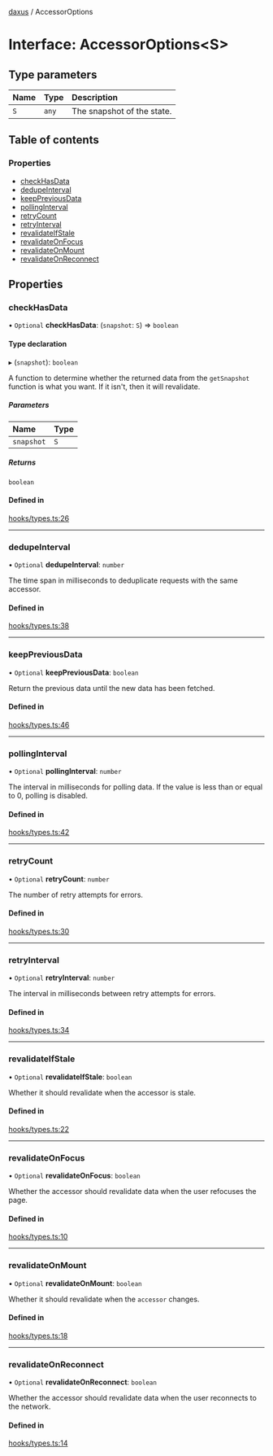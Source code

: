 [daxus](../README.md) / AccessorOptions

# Interface: AccessorOptions<S\>

## Type parameters

| Name | Type | Description |
| :------ | :------ | :------ |
| `S` | `any` | The snapshot of the state. |

## Table of contents

### Properties

- [checkHasData](AccessorOptions.md#checkhasdata)
- [dedupeInterval](AccessorOptions.md#dedupeinterval)
- [keepPreviousData](AccessorOptions.md#keeppreviousdata)
- [pollingInterval](AccessorOptions.md#pollinginterval)
- [retryCount](AccessorOptions.md#retrycount)
- [retryInterval](AccessorOptions.md#retryinterval)
- [revalidateIfStale](AccessorOptions.md#revalidateifstale)
- [revalidateOnFocus](AccessorOptions.md#revalidateonfocus)
- [revalidateOnMount](AccessorOptions.md#revalidateonmount)
- [revalidateOnReconnect](AccessorOptions.md#revalidateonreconnect)

## Properties

### checkHasData

• `Optional` **checkHasData**: (`snapshot`: `S`) => `boolean`

#### Type declaration

▸ (`snapshot`): `boolean`

A function to determine whether the returned data from the `getSnapshot` function is what you want. If it isn't, then it will revalidate.

##### Parameters

| Name | Type |
| :------ | :------ |
| `snapshot` | `S` |

##### Returns

`boolean`

#### Defined in

[hooks/types.ts:26](https://github.com/jason89521/react-fetch/blob/27b98d0/src/lib/hooks/types.ts#L26)

___

### dedupeInterval

• `Optional` **dedupeInterval**: `number`

The time span in milliseconds to deduplicate requests with the same accessor.

#### Defined in

[hooks/types.ts:38](https://github.com/jason89521/react-fetch/blob/27b98d0/src/lib/hooks/types.ts#L38)

___

### keepPreviousData

• `Optional` **keepPreviousData**: `boolean`

Return the previous data until the new data has been fetched.

#### Defined in

[hooks/types.ts:46](https://github.com/jason89521/react-fetch/blob/27b98d0/src/lib/hooks/types.ts#L46)

___

### pollingInterval

• `Optional` **pollingInterval**: `number`

The interval in milliseconds for polling data. If the value is less than or equal to 0, polling is disabled.

#### Defined in

[hooks/types.ts:42](https://github.com/jason89521/react-fetch/blob/27b98d0/src/lib/hooks/types.ts#L42)

___

### retryCount

• `Optional` **retryCount**: `number`

The number of retry attempts for errors.

#### Defined in

[hooks/types.ts:30](https://github.com/jason89521/react-fetch/blob/27b98d0/src/lib/hooks/types.ts#L30)

___

### retryInterval

• `Optional` **retryInterval**: `number`

The interval in milliseconds between retry attempts for errors.

#### Defined in

[hooks/types.ts:34](https://github.com/jason89521/react-fetch/blob/27b98d0/src/lib/hooks/types.ts#L34)

___

### revalidateIfStale

• `Optional` **revalidateIfStale**: `boolean`

Whether it should revalidate when the accessor is stale.

#### Defined in

[hooks/types.ts:22](https://github.com/jason89521/react-fetch/blob/27b98d0/src/lib/hooks/types.ts#L22)

___

### revalidateOnFocus

• `Optional` **revalidateOnFocus**: `boolean`

Whether the accessor should revalidate data when the user refocuses the page.

#### Defined in

[hooks/types.ts:10](https://github.com/jason89521/react-fetch/blob/27b98d0/src/lib/hooks/types.ts#L10)

___

### revalidateOnMount

• `Optional` **revalidateOnMount**: `boolean`

Whether it should revalidate when the `accessor` changes.

#### Defined in

[hooks/types.ts:18](https://github.com/jason89521/react-fetch/blob/27b98d0/src/lib/hooks/types.ts#L18)

___

### revalidateOnReconnect

• `Optional` **revalidateOnReconnect**: `boolean`

Whether the accessor should revalidate data when the user reconnects to the network.

#### Defined in

[hooks/types.ts:14](https://github.com/jason89521/react-fetch/blob/27b98d0/src/lib/hooks/types.ts#L14)
